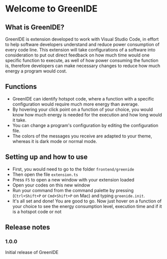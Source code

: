 
# Welcome to GreenIDE

  

## What is GreenIDE?
GreenIDE is extension developed to work with Visual Studio Code, in effort to help software developers understand and reduce power consumption of every code line. This extension will take configurations of a software into consideration to put out direct feedback on how much time would one specific function to execute, as well of how power consuming the function is, therefore developers can make necessary changes to reduce how much energy a program would cost.
  
## Functions
- GreenIDE can identify hotspot code, where a function with a specific configuration would require much more energy than average.
- By hovering your click point on a function of your choice, you would know how much energy is needed for the execution and how long would it take.
- You can change a program's configuration by editing the configuration file.
- The colors of the messages you receive are adapted to your theme, whereas it is dark mode or normal mode.

  
## Setting up and how to use
- First, you would need to go to the folder `frontend/greenide`
- Then open the file `extension.ts` 
- Press `F5` to open a new window with your extension loaded
- Open your codes on this new window
-  Run your command from the command palette by pressing (`Ctrl+Shift+P` or `Cmd+Shift+P` on Mac) and typing `greenide.init`.
- It's all set and done! You are good to go. Now just hover on a function of your choice to see the energy consumption level, execution time and if it is a hotspot code or not


## Release notes
### 1.0.0
Initial release of GreenIDE

  





  
